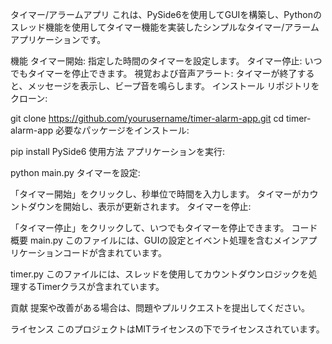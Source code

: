 タイマー/アラームアプリ
これは、PySide6を使用してGUIを構築し、Pythonのスレッド機能を使用してタイマー機能を実装したシンプルなタイマー/アラームアプリケーションです。

機能
タイマー開始: 指定した時間のタイマーを設定します。
タイマー停止: いつでもタイマーを停止できます。
視覚および音声アラート: タイマーが終了すると、メッセージを表示し、ビープ音を鳴らします。
インストール
リポジトリをクローン:

git clone https://github.com/yourusername/timer-alarm-app.git
cd timer-alarm-app
必要なパッケージをインストール:

pip install PySide6
使用方法
アプリケーションを実行:

python main.py
タイマーを設定:

「タイマー開始」をクリックし、秒単位で時間を入力します。
タイマーがカウントダウンを開始し、表示が更新されます。
タイマーを停止:

「タイマー停止」をクリックして、いつでもタイマーを停止できます。
コード概要
main.py
このファイルには、GUIの設定とイベント処理を含むメインアプリケーションコードが含まれています。

timer.py
このファイルには、スレッドを使用してカウントダウンロジックを処理するTimerクラスが含まれています。

貢献
提案や改善がある場合は、問題やプルリクエストを提出してください。

ライセンス
このプロジェクトはMITライセンスの下でライセンスされています。
